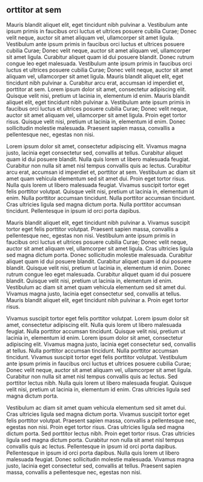 ## orttitor at sem

Mauris blandit aliquet elit, eget tincidunt nibh pulvinar a. Vestibulum ante ipsum primis in faucibus orci luctus et ultrices posuere cubilia Curae; Donec velit neque, auctor sit amet aliquam vel, ullamcorper sit amet ligula. Vestibulum ante ipsum primis in faucibus orci luctus et ultrices posuere cubilia Curae; Donec velit neque, auctor sit amet aliquam vel, ullamcorper sit amet ligula. Curabitur aliquet quam id dui posuere blandit. Donec rutrum congue leo eget malesuada. Vestibulum ante ipsum primis in faucibus orci luctus et ultrices posuere cubilia Curae; Donec velit neque, auctor sit amet aliquam vel, ullamcorper sit amet ligula. Mauris blandit aliquet elit, eget tincidunt nibh pulvinar a. Curabitur arcu erat, accumsan id imperdiet et, porttitor at sem. Lorem ipsum dolor sit amet, consectetur adipiscing elit. Quisque velit nisi, pretium ut lacinia in, elementum id enim. Mauris blandit aliquet elit, eget tincidunt nibh pulvinar a. Vestibulum ante ipsum primis in faucibus orci luctus et ultrices posuere cubilia Curae; Donec velit neque, auctor sit amet aliquam vel, ullamcorper sit amet ligula. Proin eget tortor risus. Quisque velit nisi, pretium ut lacinia in, elementum id enim. Donec sollicitudin molestie malesuada. Praesent sapien massa, convallis a pellentesque nec, egestas non nisi.

Lorem ipsum dolor sit amet, consectetur adipiscing elit. Vivamus magna justo, lacinia eget consectetur sed, convallis at tellus. Curabitur aliquet quam id dui posuere blandit. Nulla quis lorem ut libero malesuada feugiat. Curabitur non nulla sit amet nisl tempus convallis quis ac lectus. Curabitur arcu erat, accumsan id imperdiet et, porttitor at sem. Vestibulum ac diam sit amet quam vehicula elementum sed sit amet dui. Proin eget tortor risus. Nulla quis lorem ut libero malesuada feugiat. Vivamus suscipit tortor eget felis porttitor volutpat. Quisque velit nisi, pretium ut lacinia in, elementum id enim. Nulla porttitor accumsan tincidunt. Nulla porttitor accumsan tincidunt. Cras ultricies ligula sed magna dictum porta. Nulla porttitor accumsan tincidunt. Pellentesque in ipsum id orci porta dapibus.

Mauris blandit aliquet elit, eget tincidunt nibh pulvinar a. Vivamus suscipit tortor eget felis porttitor volutpat. Praesent sapien massa, convallis a pellentesque nec, egestas non nisi. Vestibulum ante ipsum primis in faucibus orci luctus et ultrices posuere cubilia Curae; Donec velit neque, auctor sit amet aliquam vel, ullamcorper sit amet ligula. Cras ultricies ligula sed magna dictum porta. Donec sollicitudin molestie malesuada. Curabitur aliquet quam id dui posuere blandit. Curabitur aliquet quam id dui posuere blandit. Quisque velit nisi, pretium ut lacinia in, elementum id enim. Donec rutrum congue leo eget malesuada. Curabitur aliquet quam id dui posuere blandit. Quisque velit nisi, pretium ut lacinia in, elementum id enim. Vestibulum ac diam sit amet quam vehicula elementum sed sit amet dui. Vivamus magna justo, lacinia eget consectetur sed, convallis at tellus. Mauris blandit aliquet elit, eget tincidunt nibh pulvinar a. Proin eget tortor risus.

Vivamus suscipit tortor eget felis porttitor volutpat. Lorem ipsum dolor sit amet, consectetur adipiscing elit. Nulla quis lorem ut libero malesuada feugiat. Nulla porttitor accumsan tincidunt. Quisque velit nisi, pretium ut lacinia in, elementum id enim. Lorem ipsum dolor sit amet, consectetur adipiscing elit. Vivamus magna justo, lacinia eget consectetur sed, convallis at tellus. Nulla porttitor accumsan tincidunt. Nulla porttitor accumsan tincidunt. Vivamus suscipit tortor eget felis porttitor volutpat. Vestibulum ante ipsum primis in faucibus orci luctus et ultrices posuere cubilia Curae; Donec velit neque, auctor sit amet aliquam vel, ullamcorper sit amet ligula. Curabitur non nulla sit amet nisl tempus convallis quis ac lectus. Sed porttitor lectus nibh. Nulla quis lorem ut libero malesuada feugiat. Quisque velit nisi, pretium ut lacinia in, elementum id enim. Cras ultricies ligula sed magna dictum porta.

Vestibulum ac diam sit amet quam vehicula elementum sed sit amet dui. Cras ultricies ligula sed magna dictum porta. Vivamus suscipit tortor eget felis porttitor volutpat. Praesent sapien massa, convallis a pellentesque nec, egestas non nisi. Proin eget tortor risus. Cras ultricies ligula sed magna dictum porta. Sed porttitor lectus nibh. Proin eget tortor risus. Cras ultricies ligula sed magna dictum porta. Curabitur non nulla sit amet nisl tempus convallis quis ac lectus. Pellentesque in ipsum id orci porta dapibus. Pellentesque in ipsum id orci porta dapibus. Nulla quis lorem ut libero malesuada feugiat. Donec sollicitudin molestie malesuada. Vivamus magna justo, lacinia eget consectetur sed, convallis at tellus. Praesent sapien massa, convallis a pellentesque nec, egestas non nisi.